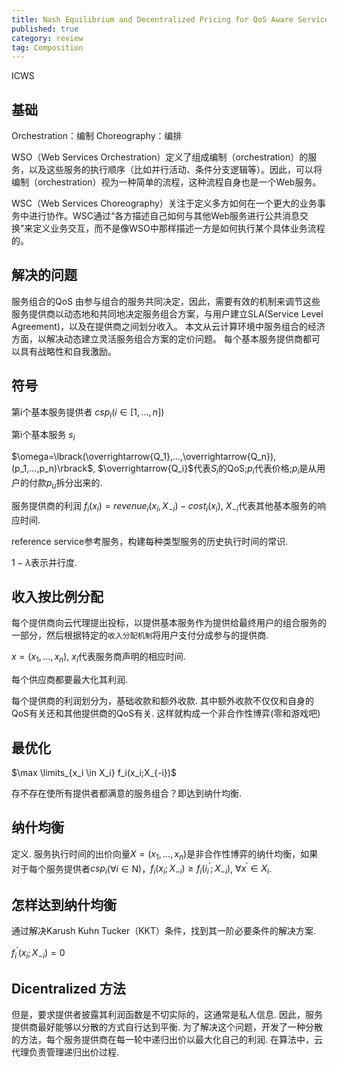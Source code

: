 ```yaml
---
title: Nash Equilibrium and Decentralized Pricing for QoS Aware Service Composition in Cloud Computing Environments
published: true
category: review
tag: Composition
---
```

ICWS

## 基础

Orchestration：编制
Choreography：编排

WSO（Web Services Orchestration）定义了组成编制（orchestration）的服务，以及这些服务的执行顺序（比如并行活动、条件分支逻辑等）。因此，可以将编制（orchestration）视为一种简单的流程，这种流程自身也是一个Web服务。

WSC（Web Services Choreography）关注于定义多方如何在一个更大的业务事务中进行协作。WSC通过“各方描述自己如何与其他Web服务进行公共消息交换”来定义业务交互，而不是像WSO中那样描述一方是如何执行某个具体业务流程的。

## 解决的问题
服务组合的QoS 由参与组合的服务共同决定，因此，需要有效的机制来调节这些服务提供商以动态地和共同地决定服务组合方案，与用户建立SLA(Service Level Agreement)，以及在提供商之间划分收入。 本文从云计算环境中服务组合的经济方面，以解决动态建立灵活服务组合方案的定价问题。 每个基本服务提供商都可以具有战略性和自我激励。

## 符号

第i个基本服务提供者 $csp_i (i \in \lbrack 1,...,n\rbrack)$

第i个基本服务 $s_i$

$\omega=\lbrack(\overrightarrow{Q_1},...,\overrightarrow{Q_n}),(p_1,...,p_n)\rbrack$, $\overrightarrow{Q_i}$代表$S_i$的QoS;$p_i$代表价格;$p_i$是从用户的付款$p_u$拆分出来的.

服务提供商的利润 $f_i(x_i)=revenue_i(x_i, X_{-i})-cost_i(x_i)$, $X_{-i}$代表其他基本服务的响应时间.

reference service参考服务，构建每种类型服务的历史执行时间的常识.

$1-\lambda$表示并行度.


## 收入按比例分配

每个提供商向云代理提出投标，以提供基本服务作为提供给最终用户的组合服务的一部分，然后根据特定的`收入分配机制`将用户支付分成参与的提供商.

$x=(x_1, ..., x_n)$, $x_i$代表服务商声明的相应时间.

每个供应商都要最大化其利润.

每个提供商的利润划分为，基础收款和额外收款. 其中额外收款不仅仅和自身的QoS有关还和其他提供商的QoS有关. 这样就构成一个非合作性博弈(零和游戏吧)

## 最优化

$\max \limits_{x_i \in X_i} f_i(x_i;X_{-i})$

存不存在使所有提供者都满意的服务组合？即达到纳什均衡.

## 纳什均衡

定义. 服务执行时间的出价向量$X=(x_1,...,x_n)$是非合作性博弈的纳什均衡，如果对于每个服务提供者$csp_i$($\forall i \in \mathrm{N}$)，$f_i(x_i;X_{-i})\ge f_i(i_i^{'};X_{-i})$, $\forall x^{'} \in X_i$.

## 怎样达到纳什均衡

通过解决Karush Kuhn Tucker（KKT）条件，找到其一阶必要条件的解决方案.

$f_i^{'}(x_i;X_{-i})=0$

## Dicentralized 方法

但是，要求提供者披露其利润函数是不切实际的，这通常是私人信息. 因此，服务提供商最好能够以分散的方式自行达到平衡. 为了解决这个问题，开发了一种分散的方法，每个服务提供商在每一轮中递归出价以最大化自己的利润. 在算法中，云代理负责管理递归出价过程.
